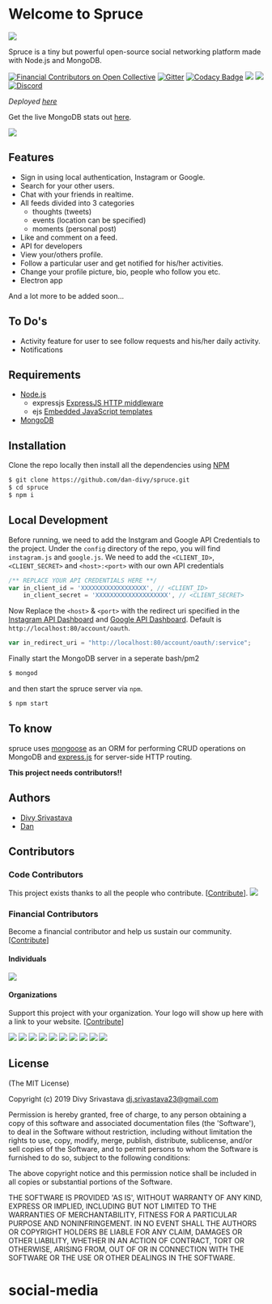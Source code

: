 # Welcome to Spruce

![](.gitbook/assets/banner.png)

Spruce is a tiny but powerful open-source social networking platform made with Node.js and MongoDB.

[![Financial Contributors on Open Collective](https://opencollective.com/dan_divy/all/badge.svg?label=financial+contributors)](https://opencollective.com/dan_divy) [![Gitter](https://badges.gitter.im/spruce-social/community.svg)](https://gitter.im/spruce-social/community?utm_source=badge&utm_medium=badge&utm_campaign=pr-badge) [![Codacy Badge](https://api.codacy.com/project/badge/Grade/fae0af1cd8784133bdb3e86727e3ff2a)](https://www.codacy.com/app/DivySrivastava/spruce?utm_source=github.com&utm_medium=referral&utm_content=DivySrivastava/spruce&utm_campaign=Badge_Grade) ![](https://img.shields.io/badge/license-MIT-green.svg) ![](https://api.travis-ci.org/DivySrivastava/spruce.svg?branch=master) [![Discord](https://img.shields.io/discord/713257349866848327?color=%237289DA&label=discord&logo=discord&logoColor=%23fff)](https://discord.gg/DPRZuB4)

_Deployed_ [_here_](https://sprucev3.dancodes.online/)

Get the live MongoDB stats out [here](https://cloud.mongodb.com/freemonitoring/cluster/SQXXT6OAMR757LIEYJRN3WDUCIRAEYYV).

![](.gitbook/assets/intro.gif)



## Features

- Sign in using local authentication, Instagram or Google.
- Search for your other users.
- Chat with your friends in realtime.
- All feeds divided into 3 categories
  - thoughts \(tweets\)
  - events \(location can be specified\)
  - moments \(personal post\)
- Like and comment on a feed.
- API for developers
- View your/others profile.
- Follow a particular user and get notified for his/her activities.
- Change your profile picture, bio, people who follow you etc.
- Electron app

And a lot more to be added soon...

## To Do's

- Activity feature for user to see follow requests and his/her daily activity.
- Notifications

## Requirements

- [Node.js](https://nodejs.org)
  - expressjs [ExpressJS HTTP middleware](https://npmjs.org/package/express)
  - ejs [Embedded JavaScript templates](https://npmjs.org/package/ejs)
- [MongoDB](http://mongodb.org)

## Installation

Clone the repo locally then install all the dependencies using [NPM](https://npmjs.org/)

```bash
$ git clone https://github.com/dan-divy/spruce.git
$ cd spruce
$ npm i
```

## Local Development

Before running, we need to add the Instgram and Google API Credentials to the project. Under the `config` directory of the repo, you will find `instagram.js` and `google.js`. We need to add the `<CLIENT_ID>`, `<CLIENT_SECRET>` and `<host>:<port>` with our own API credentials

```javascript
/** REPLACE YOUR API CREDENTIALS HERE **/
var in_client_id = 'XXXXXXXXXXXXXXXXXX', // <CLIENT_ID>
    in_client_secret = 'XXXXXXXXXXXXXXXXXXXX', // <CLIENT_SECRET>
```

Now Replace the `<host>` & `<port>` with the redirect uri specified in the [Instagram API Dashboard](https://www.instagram.com/developer) and [Google API Dashboard](https://developers.google.com). Default is `http://localhost:80/account/oauth`.

```javascript
var in_redirect_uri = "http://localhost:80/account/oauth/:service";
```

Finally start the MongoDB server in a seperate bash/pm2

```bash
$ mongod
```

and then start the spruce server via `npm`.

```bash
$ npm start
```

## To know

spruce uses [mongoose](https://npmjs.org/package/mongoose) as an ORM for performing CRUD operations on MongoDB and [express.js](https://npmjs.com/package/express) for server-side HTTP routing.

**This project needs contributors!!**

## Authors

- [Divy Srivastava](http://github.com/DivySrivastava)
- [Dan](https://github.com/dan-online)

## Contributors

### Code Contributors

This project exists thanks to all the people who contribute. [[Contribute](CONTRIBUTING.md)].
<a href="https://github.com/dan-divy/spruce/graphs/contributors"><img src="https://opencollective.com/dan_divy/contributors.svg?width=890&button=false" /></a>

### Financial Contributors

Become a financial contributor and help us sustain our community. [[Contribute](https://opencollective.com/dan_divy/contribute)]

#### Individuals

<a href="https://opencollective.com/dan_divy"><img src="https://opencollective.com/dan_divy/individuals.svg?width=890"></a>

#### Organizations

Support this project with your organization. Your logo will show up here with a link to your website. [[Contribute](https://opencollective.com/dan_divy/contribute)]

<a href="https://opencollective.com/dan_divy/organization/0/website"><img src="https://opencollective.com/dan_divy/organization/0/avatar.svg"></a>
<a href="https://opencollective.com/dan_divy/organization/1/website"><img src="https://opencollective.com/dan_divy/organization/1/avatar.svg"></a>
<a href="https://opencollective.com/dan_divy/organization/2/website"><img src="https://opencollective.com/dan_divy/organization/2/avatar.svg"></a>
<a href="https://opencollective.com/dan_divy/organization/3/website"><img src="https://opencollective.com/dan_divy/organization/3/avatar.svg"></a>
<a href="https://opencollective.com/dan_divy/organization/4/website"><img src="https://opencollective.com/dan_divy/organization/4/avatar.svg"></a>
<a href="https://opencollective.com/dan_divy/organization/5/website"><img src="https://opencollective.com/dan_divy/organization/5/avatar.svg"></a>
<a href="https://opencollective.com/dan_divy/organization/6/website"><img src="https://opencollective.com/dan_divy/organization/6/avatar.svg"></a>
<a href="https://opencollective.com/dan_divy/organization/7/website"><img src="https://opencollective.com/dan_divy/organization/7/avatar.svg"></a>
<a href="https://opencollective.com/dan_divy/organization/8/website"><img src="https://opencollective.com/dan_divy/organization/8/avatar.svg"></a>
<a href="https://opencollective.com/dan_divy/organization/9/website"><img src="https://opencollective.com/dan_divy/organization/9/avatar.svg"></a>

## License

\(The MIT License\)

Copyright \(c\) 2019 Divy Srivastava [dj.srivastava23@gmail.com](mailto:dj.srivastava23@gmail.com)

Permission is hereby granted, free of charge, to any person obtaining a copy of this software and associated documentation files \(the 'Software'\), to deal in the Software without restriction, including without limitation the rights to use, copy, modify, merge, publish, distribute, sublicense, and/or sell copies of the Software, and to permit persons to whom the Software is furnished to do so, subject to the following conditions:

The above copyright notice and this permission notice shall be included in all copies or substantial portions of the Software.

THE SOFTWARE IS PROVIDED 'AS IS', WITHOUT WARRANTY OF ANY KIND, EXPRESS OR IMPLIED, INCLUDING BUT NOT LIMITED TO THE WARRANTIES OF MERCHANTABILITY, FITNESS FOR A PARTICULAR PURPOSE AND NONINFRINGEMENT. IN NO EVENT SHALL THE AUTHORS OR COPYRIGHT HOLDERS BE LIABLE FOR ANY CLAIM, DAMAGES OR OTHER LIABILITY, WHETHER IN AN ACTION OF CONTRACT, TORT OR OTHERWISE, ARISING FROM, OUT OF OR IN CONNECTION WITH THE SOFTWARE OR THE USE OR OTHER DEALINGS IN THE SOFTWARE.
# social-media
